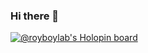 ### Hi there 👋
[![@royboylab's Holopin board](https://holopin.me/royboylab)](https://holopin.io/@royboylab)

<!--
**Soumyadip-Roy/Soumyadip-Roy** is a ✨ _special_ ✨ repository because its `README.md` (this file) appears on your GitHub profile.

Here are some ideas to get you started:

- 🔭 I’m currently working on ...
- 🌱 I’m currently learning ...
- 👯 I’m looking to collaborate on ...
- 🤔 I’m looking for help with ...
- 💬 Ask me about ...
- 📫 How to reach me: soumyadiproy1611@gmail.com
- 😄 Pronouns: ...
- ⚡ Fun fact: ...
-->
